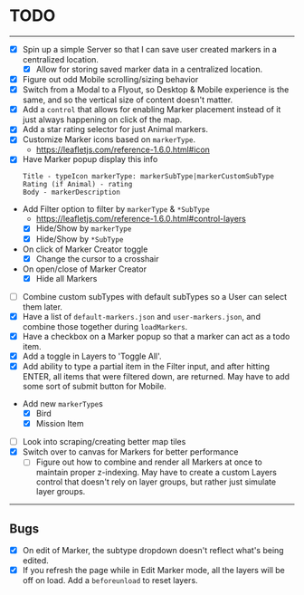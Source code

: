 # TODO

---

- [x] Spin up a simple Server so that I can save user created markers in a
centralized location.
  - [x] Allow for storing saved marker data in a centralized location.
- [x] Figure out odd Mobile scrolling/sizing behavior
- [x] Switch from a Modal to a Flyout, so Desktop & Mobile experience is the
same, and so the vertical size of content doesn't matter.
- [x] Add a `control` that allows for enabling Marker placement instead of it
just always happening on click of the map.
- [x] Add a star rating selector for just Animal markers.
- [x] Customize Marker icons based on `markerType`.
  - https://leafletjs.com/reference-1.6.0.html#icon
- [x] Have Marker popup display this info
  ```
  Title - typeIcon markerType: markerSubType|markerCustomSubType
  Rating (if Animal) - rating
  Body - markerDescription
  ```
- Add Filter option to filter by `markerType` & `*SubType`
  - https://leafletjs.com/reference-1.6.0.html#control-layers
  - [x] Hide/Show by `markerType`
  - [x] Hide/Show by `*SubType`
- On click of Marker Creator toggle
  - [x] Change the cursor to a crosshair
- On open/close of Marker Creator
  - [x] Hide all Markers
- [ ] Combine custom subTypes with default subTypes so a User can select them later.
- [x] Have a list of `default-markers.json` and `user-markers.json`, and combine
those together during `loadMarkers`.
- [x] Have a checkbox on a Marker popup so that a marker can act as a todo item.
- [x] Add a toggle in Layers to 'Toggle All'.
- [x] Add ability to type a partial item in the Filter input, and after hitting
ENTER, all items that were filtered down, are returned. May have to add some
sort of submit button for Mobile.
- Add new `markerType`s
  - [x] Bird
  - [x] Mission Item
- [ ] Look into scraping/creating better map tiles
- [x] Switch over to canvas for Markers for better performance
  - [ ] Figure out how to combine and render all Markers at once to maintain
  proper z-indexing. May have to create a custom Layers control that doesn't
  rely on layer groups, but rather just simulate layer groups.

---

## Bugs

- [x] On edit of Marker, the subtype dropdown doesn't reflect what's being edited.
- [x] If you refresh the page while in Edit Marker mode, all the layers
will be off on load. Add a `beforeunload` to reset layers.
